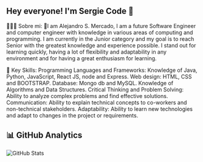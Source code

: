## Hey everyone! I'm Sergie Code 👋


👨🏼‍💻  Sobre mi:
🔸I am Alejandro S. Mercado, I am a future Software Engineer and computer engineer with knowledge in various areas of computing and programming.
  I am currently in the Junior category and my goal is to reach Senior with the greatest knowledge and experience possible. 
  I stand out for learning quickly, having a lot of flexibility and adaptability in any environment and for having a great enthusiasm for learning.

💪 Key Skills:
    Programming Languages ​​and Frameworks: Knowledge of Java, Python, JavaScript, React JS, node and Express.
    Web design: HTML, CSS and BOOTSTRAP.
    Database: Mongo db and MySQL.
    Knowledge of Algorithms and Data Structures.
    Critical Thinking and Problem Solving: Ability to analyze complex problems and find effective solutions.
    Communication: Ability to explain technical concepts to co-workers and non-technical stakeholders.
    Adaptability: Ability to learn new technologies and adapt to changes in the project or requirements.

## 📊 GitHub Analytics
<!-- Aquí podrías agregar imágenes o links a servicios como GitHub Stats -->
![GitHub Stats](https://github-readme-stats.vercel.app/api?username=alejandro-sm&show_icons=true&theme=radical)


